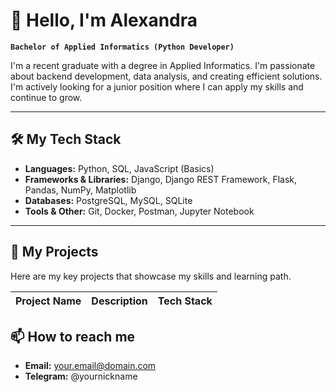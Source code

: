 # 👋 Hello, I'm Alexandra

**`Bachelor of Applied Informatics (Python Developer)`**

I'm a recent graduate with a degree in Applied Informatics. I'm passionate about backend development, data analysis, and creating efficient solutions. I'm actively looking for a junior position where I can apply my skills and continue to grow.

---

## 🛠️ My Tech Stack

*   **Languages:** Python, SQL, JavaScript (Basics)
*   **Frameworks & Libraries:** Django, Django REST Framework, Flask, Pandas, NumPy, Matplotlib
*   **Databases:** PostgreSQL, MySQL, SQLite
*   **Tools & Other:** Git, Docker, Postman, Jupyter Notebook

---

## 📁 My Projects

Here are my key projects that showcase my skills and learning path.

| Project Name | Description | Tech Stack |
| :--- | :--- | :--- |



## 📫 How to reach me

*   **Email:** your.email@domain.com
*   **Telegram:** @yournickname

